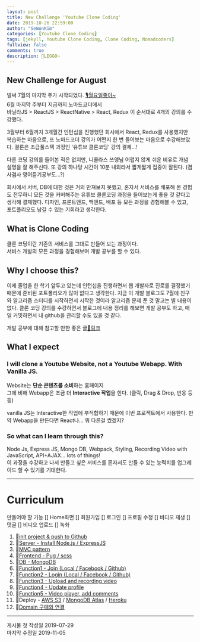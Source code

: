 ```yaml
---
layout: post
title: New Challenge 'Youtube Clone Coding'
date: 2019-10-26 22:59:00
author: "SeWonKim"
categories: [Youtube Clone Coding]
tags: [jekyll, Youtube Clone Coding, Clone Coding, Nomadcoders]
fullview: false
comments: true
description: 💪LEGGO~
---
```


## New Challenge for August

벌써 7월의 마지막 주가 시작되었다. [🎙월요일좋아~](https://www.youtube.com/watch?v=5BV85WRsIyo)  
6월 마지막 주부터 지금까지 노마드코더에서  
바닐라JS > ReactJS > ReactNative > React, Redux
이 순서대로 4개의 강의를 수강했다.

3월부터 6월까지 3개월간 인턴십을 진행했던 회사에서 React, Redux를 사용했지만 복습하는 마음으로, 또 노마드코더 강의가 어떤지 한 번 들어보는 마음으로 수강해보았다.
결론은 초급풀스택 과정인 '유튜브 클론코딩' 강의 결제...!

다른 코딩 강의를 들어본 적은 없지만, 니콜라스 쓰앵님 어렵지 않게 쉬운 비유로 개념 설명을 잘 해주신다.
또 강의 하나당 시간이 10분 내외라서 짧게짧게 집중이 잘된다. (겸사겸사 영어듣기공부도...?)

회사에서 서버, DB에 대한 것은 거의 만져보지 못했고, 혼자서 서비스를 배포해 본 경험도 전무하니 모든 것을 커버해주는 유튜브 클론코딩 과정을 들어보는게 좋을 것 같다고 생각해 결제했다.
디자인, 프론트엔드, 백앤드, 배포 등 모든 과정을 경험해볼 수 있고, 포트폴리오도 남길 수 있는 기회라고 생각한다.

## What is Clone Coding

클론 코딩이란 기존의 서비스를 그대로 만들어 보는 과정이다.  
서비스 개발의 모든 과정을 경험해보며 개발 공부를 할 수 있다.

## Why I choose this?

이제 졸업을 한 학기 앞두고 있는데 인턴십을 진행하면서 웹 개발자로 진로를 결정했기 때문에 준비된 포트폴리오가 많이 없다고 생각한다.
지금 이 개발 블로그도 7월에 친구와 알고리즘 스터디를 시작하면서 시작한 것이라 알고리즘 문제 푼 것 말고는 별 내용이 없다.
클론 코딩 강의를 수강하면서 블로그에 내용 정리를 해보면 개발 공부도 하고, 매일 커밋하면서 내 github을 관리할 수도 있을 것 같다.

개발 공부에 대해 참고할 만한 좋은 글[🔗링크](https://jbee.io/essay/how_do_i_study_2/?source=post_page---------------------------)

## What I expect
### I will clone a Youtube Website, not a Youtube Webapp. With Vanilla JS.

Website는 **단순 콘텐츠를 소비**하는 홈페이지           
그에 비해 Webapp은 조금 더 **Interactive 작업**을 힌다. (클릭, Drag & Drop, 반응 등등)         
    
vanilla JS는 Interactive한 작업에 부적합하기 때문에 이번 프로젝트에서 사용한다. 만약 Webapp을 만든다면 React나... 뭐 다른걸 썼겠지?

### So what can I learn through this?
Node Js, Express JS, Mongo DB, Webpack, Styling, Recording Video with JavaScript, API+AJAX... lots of things!      
이 과정을 수강하고 나서 만들고 싶은 서비스를 혼자서도 만들 수 있는 능력치를 업그레이드 할 수 있기를 기대한다.

---

# Curriculum

만들어야 할 기능
[] Home화면
[] 회원가입
[] 로그인
[] 프로필 수정
[] 비디오 재생
[] 댓글
[] 비디오 업로드
[] 녹화

1. 📄[init project & push to Github](https://sewonkimm.github.io/youtube%20clone%20coding/2019/10/26/YoutubeClone2.html)
2. 📄[Server - Install Node.js / ExpressJS](https://sewonkimm.github.io/youtube%20clone%20coding/2019/10/26/YoutubeClone3.html)
3. 📄[MVC pattern](https://sewonkimm.github.io/youtube%20clone%20coding/2019/10/27/YoutubeClone4.html)
4. 📄[Frontend - Pug / scss](https://sewonkimm.github.io/youtube%20clone%20coding/2019/10/27/YoutubeClone5.html)
5. 📄[DB - MongoDB](https://sewonkimm.github.io/youtube%20clone%20coding/2019/10/27/YoutubeClone6.html)
6. 📄[Function1 - Join (Local / Facebook / Github)](https://sewonkimm.github.io/youtube%20clone%20coding/2019/10/27/YoutubeClone7.html)
7. 📄[Function2 - Login (Local / Facebook / Github)](https://sewonkimm.github.io/youtube%20clone%20coding/2019/10/27/YoutubeClone8.html)
8. 📄[Function3 - Upload and recording video](https://sewonkimm.github.io/youtube%20clone%20coding/2019/10/28/YoutubeClone9.html)
9. 📄[Function4 - Update profile](https://sewonkimm.github.io/youtube%20clone%20coding/2019/10/28/YoutubeClone10.html)
10. 📄[Function5 - Video player, add comments](https://sewonkimm.github.io/youtube%20clone%20coding/2019/10/28/YoutubeClone11.html)
11. 📄Deploy - [AWS S3](https://sewonkimm.github.io/youtube%20clone%20coding/2019/10/28/AWSS3.html) / [MongoDB Atlas](https://sewonkimm.github.io/youtube%20clone%20coding/2019/10/29/Mongodbatlas.html) / [Heroku](https://sewonkimm.github.io/youtube%20clone%20coding/2019/10/29/heroku.html)
12. 📄[Domain 구매와 연결](https://sewonkimm.github.io/youtube%20clone%20coding/2019/11/05/domain.html)
---

게시물 첫 작성일 2019-07-29       
마지막 수정일 2019-11-05